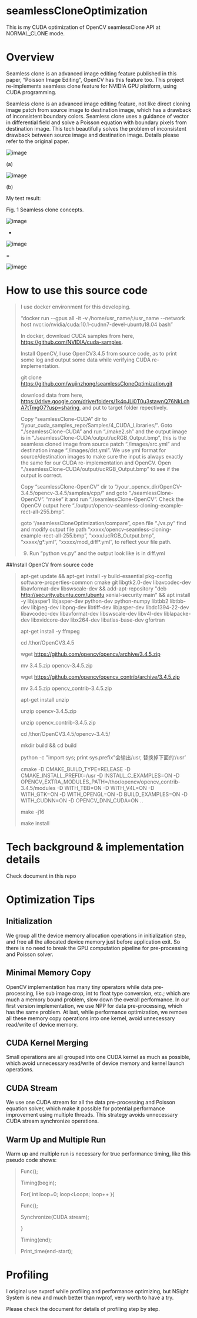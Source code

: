 # seamlessCloneOptimization
This is my CUDA optimization of OpenCV seamlessClone API at NORMAL_CLONE mode.

# Overview
Seamless clone is an advanced image editing feature published in this paper, “Poisson Image Editing”, OpenCV has this feature too. This project re-implements seamless clone feature for NVIDIA GPU platform, using CUDA programming.

Seamless clone is an advanced image editing feature, not like direct cloning image patch from source image to destination image, which has a drawback of inconsistent boundary colors. Seamless clone uses a guidance of vector in differential field and solve a Poisson equation with boundary pixels from destination image. This tech beautifully solves the problem of inconsistent drawback between source image and destination image. Details please refer to the original paper.

![image](https://github.com/wujinzhong/seamlessCloneOptimization/assets/52945455/95437287-3f6f-44bd-8411-378f681ef442)

(a)

![image](https://github.com/wujinzhong/seamlessCloneOptimization/assets/52945455/8ae8d7c9-1f26-4fef-a0eb-60d0f75ac7a1)

(b)

My test result:

Fig. 1 Seamless clone concepts.

![image](https://github.com/wujinzhong/seamlessCloneOptimization/assets/52945455/d8889fc4-b57b-42e2-acee-f08c4295d3f6)

+

![image](https://github.com/wujinzhong/seamlessCloneOptimization/assets/52945455/780841ca-f238-4436-a462-739010744beb)

=

![image](https://github.com/wujinzhong/seamlessCloneOptimization/assets/52945455/d8cbcad6-67cf-40a9-a882-11cfa949b139)


# How to use this source code

> I use docker environment for this developing.
> 
> “docker run --gpus all -it -v /home/usr_name/:/usr_name --network host nvcr.io/nvidia/cuda:10.1-cudnn7-devel-ubuntu18.04 bash”
> 
> In docker, download CUDA samples from here, https://github.com/NVIDIA/cuda-samples.
> 
> Install OpenCV, I use OpenCV3.4.5 from source code, as to print some log and output some data while verifying CUDA re-implementation.
> 
> git clone https://github.com/wujinzhong/seamlessCloneOptimization.git
> 
> download data from here, https://drive.google.com/drive/folders/1k4pJLi0T0u3stawnQ76NkLchA7tTmgO7?usp=sharing, and put to target folder repectively.
> 
> Copy “seamlessClone-CUDA” dir to “/your_cuda_samples_repo/Samples/4_CUDA_Libraries/”. Goto “./seamlessClone-CUDA” and run “./make2.sh” and the output image is in “./seamlessClone-CUDA/output/ucRGB_Output.bmp”, this is the seamless cloned image from source patch “./images/src.yml” and destination image “./images/dst.yml”. We use yml format for source/destination images to make sure the input is always exactly the same for our CUDA re-implementation and OpenCV. Open “./seamlessClone-CUDA/output/ucRGB_Output.bmp” to see if the output is correct.
> 
> Copy “seamlessClone-OpenCV” dir to “/your_opencv_dir/OpenCV-3.4.5/opencv-3.4.5/samples/cpp/” and goto “./seamlessClone-OpenCV”. “make” it and run “./seamlessClone-OpenCV”. Check the OpenCV output here “./output/opencv-seamless-cloning-example-rect-all-255.bmp”.
> 
> goto “/seamlessCloneOptimization/compare”, open file “./vs.py” find and modify output file path “xxxxx/opencv-seamless-cloning-example-rect-all-255.bmp”, ”xxxx/ucRGB_Output.bmp”, “xxxxx/g*.yml”, “xxxxx/mod_diff*.yml”, to reflect your file path.
> 
> 9.	Run “python vs.py” and the output look like is in diff.yml

##Install OpenCV from source code
>apt-get update && apt-get install -y build-essential pkg-config software-properties-common cmake git libgtk2.0-dev libavcodec-dev libavformat-dev libswscale-dev && add-apt-repository "deb http://security.ubuntu.com/ubuntu xenial-security main" && apt install -y libjasper1 libjasper-dev python-dev python-numpy libtbb2 libtbb-dev libjpeg-dev libpng-dev libtiff-dev libjasper-dev libdc1394-22-dev libavcodec-dev libavformat-dev libswscale-dev libv4l-dev liblapacke-dev libxvidcore-dev libx264-dev libatlas-base-dev gfortran
>
>apt-get install -y ffmpeg
>
>cd /thor/OpenCV3.4.5
>
>wget https://github.com/opencv/opencv/archive/3.4.5.zip
>
>mv 3.4.5.zip opencv-3.4.5.zip
>
>wget https://github.com/opencv/opencv_contrib/archive/3.4.5.zip
>
>mv 3.4.5.zip opencv_contrib-3.4.5.zip
>
>apt-get install unzip
>
>unzip opencv-3.4.5.zip
>
>unzip opencv_contrib-3.4.5.zip
>
>cd /thor/OpenCV3.4.5/opencv-3.4.5/
>
>mkdir build && cd build
>
>python -c "import sys; print sys.prefix"会输出/usr, 替换掉下面的‘/usr’
>
>cmake -D CMAKE_BUILD_TYPE=RELEASE     -D CMAKE_INSTALL_PREFIX=/usr     -D INSTALL_C_EXAMPLES=ON     -D OPENCV_EXTRA_MODULES_PATH=/thor/opencv/opencv_contrib-3.4.5/modules     -D WITH_TBB=ON     -D WITH_V4L=ON     -D WITH_GTK=ON     -D WITH_OPENGL=ON     -D BUILD_EXAMPLES=ON -D WITH_CUDNN=ON -D OPENCV_DNN_CUDA=ON ..
>
>make -j16
>
>make install

# Tech background & implementation details 
Check document in this repo

# Optimization Tips

## Initialization
We group all the device memory allocation operations in initialization step, and free all the allocated device memory just before application exit. So there is no need to break the GPU computation pipeline for pre-processing and Poisson solver.

## Minimal Memory Copy
OpenCV implementation has many tiny operators while data pre-processing, like sub image crop, int to float type conversion, etc.; which are much a memory bound problem, slow down the overall performance. In our first version implementation, we use NPP for data pre-processing, which has the same problem. At last, while performance optimization, we remove all these memory copy operations into one kernel, avoid unnecessary read/write of device memory.

## CUDA Kernel Merging
Small operations are all grouped into one CUDA kernel as much as possible, which avoid unnecessary read/write of device memory and kernel launch operations.

## CUDA Stream
We use one CUDA stream for all the data pre-processing and Poisson equation solver, which make it possible for potential performance improvement using multiple threads. This strategy avoids unnecessary CUDA stream synchronize operations.

## Warm Up and Multiple Run
Warm up and multiple run is necessary for true performance timing, like this pseudo code shows:
> Func();
> 
> Timing(begin);
> 
> For( int loop=0; loop<Loops; loop++ ){
> 
> 	Func();
> 
> 	Synchronize(CUDA stream);
> 
> }
> 
> Timing(end);
> 
> Print_time(end-start);

# Profiling
I original use nvprof while profiling and performance optimizing, but NSight System is new and much better than nvprof, very worth to have a try.

Please check the document for details of profiling step by step.
